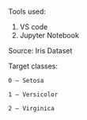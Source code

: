 Tools used:
1) VS code
2) Jupyter Notebook

Source: Iris Dataset 

Target classes:

    0 – Setosa

    1 – Versicolor

    2 – Virginica
